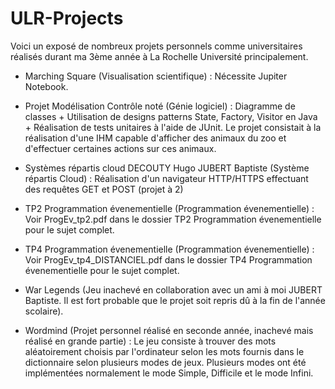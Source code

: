 # ULR-Projects

Voici un exposé de nombreux projets personnels comme universitaires réalisés durant ma 3ème année à La Rochelle Université principalement.

- Marching Square (Visualisation scientifique) : Nécessite Jupiter Notebook.
- Projet Modélisation Contrôle noté (Génie logiciel) : Diagramme de classes + Utilisation de designs patterns State, Factory, Visitor en Java + Réalisation de tests unitaires à l'aide de JUnit. Le projet consistait à la réalisation d'une IHM capable d'afficher des animaux du zoo et d'effectuer certaines actions sur ces animaux.

- Systèmes répartis cloud DECOUTY Hugo JUBERT Baptiste (Système répartis Cloud) : Réalisation d'un navigateur HTTP/HTTPS effectuant des requêtes GET et POST (projet à 2)
- TP2 Programmation évenementielle (Programmation évenementielle) : Voir ProgEv_tp2.pdf dans le dossier TP2 Programmation évenementielle pour le sujet complet.
- TP4 Programmation évenementielle (Programmation évenementielle) : Voir ProgEv_tp4_DISTANCIEL.pdf dans le dossier TP4 Programmation évenementielle pour le sujet complet.


- War Legends (Jeu inachevé en collaboration avec un ami à moi JUBERT Baptiste. Il est fort probable que le projet soit repris dû à la fin de l'année scolaire).
- Wordmind (Projet personnel réalisé en seconde année, inachevé mais réalisé en grande partie) : Le jeu consiste à trouver des mots aléatoirement choisis par l'ordinateur selon les mots fournis dans le dictionnaire selon plusieurs modes de jeux. Plusieurs modes ont été implémentées normalement le mode Simple, Difficile et le mode Infini.
